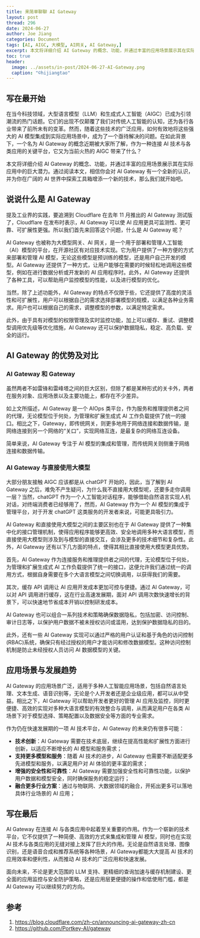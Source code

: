 ```yaml
---
title: 来简单聊聊 AI Gateway
layout: post
thread: 296
date: 2024-06-27
author: Joe Jiang
categories: Document
tags: [AI, AIGC, 大模型, AI网关, AI Gateway,]
excerpt: 本文将详细介绍 AI Gateway 的概念、功能，并通过丰富的应用场景展示其在实际应用中的巨大潜力。通过阅读本文，相信你会对 AI Gateway 有一个全新的认识，并为你在广阔的 AI 世界中探索工具箱增添一个新的技术，那么我们就开始吧。
toc: true
header:
  image: ../assets/in-post/2024-06-27-AI-Gateway.png
  caption: "©️hijiangtao"
---
```


## 写在最开始

在当今科技领域，大型语言模型（LLM）和生成式人工智能（AIGC）已成为引领潮流的热门话题。它们的出现不仅颠覆了我们对传统人工智能的认知，还为各行各业带来了前所未有的变革。然而，随着这些技术的广泛应用，如何有效地将这些强大的 AI 模型集成到实际应用场景中，成为了一个亟待解决的问题。在如此背景下，一个名为 AI Gateway 的概念近期被大家所了解，作为一种连接 AI 技术与各类应用的关键平台，它又为当前火热的 AIGC 带来了什么？

本文将详细介绍 AI Gateway 的概念、功能，并通过丰富的应用场景展示其在实际应用中的巨大潜力。通过阅读本文，相信你会对 AI Gateway 有一个全新的认识，并为你在广阔的 AI 世界中探索工具箱增添一个新的技术，那么我们就开始吧。

## 说说什么是 AI Gateway

提及工业界的实践，要追溯到 Cloudflare 在去年 11 月推出的 AI Gateway 测试版了，Cloudflare 在发布时表示，AI Gateway 可以使 AI 应用更具可监测性、更可靠、可扩展性更强。所以我们首先来回答这个问题，什么是 AI Gateway 呢？

AI Gateway 也被称为大模型网关、AI 网关，是一个用于部署和管理人工智能（AI）模型的平台，在开源社区有对应技术实现。它为用户提供了一种方便的方式来部署和管理 AI 模型，无论这些模型是预训练的模型，还是用户自己开发的模型。AI Gateway 还提供了一种方式，让用户能够在需要的时候轻松地调用这些模型，例如在进行数据分析或开发新的 AI 应用程序时。此外，AI Gateway 还提供了各种工具，可以帮助用户监控模型的性能，以及进行模型的优化。

当然，除了上述功能外，AI Gateway 的特点不仅限于些，它还提供了高度的灵活性和可扩展性，用户可以根据自己的需求选择部署模型的规模，以满足各种业务需求。用户也可以根据自己的需求，调整模型的参数，以满足特定需求。

此外，由于具有对模型的权限管理及实时监控功能，加上可以缓存、重试、调整模型调用优先级等优化措施，AI Gateway 还可以保护数据隐私，稳定、高负载、安全的运行。

## AI Gateway 的优势及对比

### AI Gateway 和 Gateway

虽然两者不如雷锋和雷峰塔之间的巨大区别，但除了都是某种形式的关卡外，两者在服务对象、应用场景以及主要功能上，都存在不少差异。

如上文所描述，AI Gateway 是一个 AIOps 类平台，作为服务和推理提供者之间的代理，无论模型位于何处，为管理和扩展生成式 AI 工作负载提供了统一的接口。相比之下，Gateway，即传统网关，则更多地用于网络连接和数据传输，是网络连接到另一个网络的“关口”，实现网络互连，是最复杂的网络互连设备。

简单来说，AI Gateway 专注于 AI 模型的集成和管理，而传统网关则侧重于网络连接和数据传输。

### AI Gateway 与直接使用大模型

大部分朋友接触 AIGC 应该都是从 chatGPT 开始的，因此，当了解到 AI Gateway 之后，难免不产生疑问，为什么我不直接用大模型呢，还要多走你调用一层？当然，chatGPT 作为一个人工智能对话程序，能够借助自然语言实现人机对话，对终端消费者已经够用了，然而，AI Gateway 作为一个 AI 模型的集成于管理平台，对于开发 chatGPT 这类服务的开发者来说，可能更具吸引力。

AI Gateway 和直接使用大模型之间的主要区别也在于 AI Gateway 提供了一种集中化的接口管理机制，使得应用程序能够更高效、安全地调用多种大语言模型，而直接使用大模型则涉及到与模型的直接交互，会涉及更多的技术细节和复杂性。此外，AI Gateway 还有以下几方面的特点，使得其相比直接使用大模型更具优势。

首先，AI Gateway 作为连接服务和推理提供者之间的代理，无论模型位于何处，为管理和扩展生成式 AI 工作负载提供了统一的接口，这便允许我们通过统一的调用方式，根据自身需要在多个大语言模型之间切换调用，以获得我们的需要。

其次，缓存 API 调用让 AI 应用开发成本更加可控与便捷。通过 AI Gateway，可以对 API 调用进行缓存，这在行业高速发展期，面对 API 调用次数快速增长的背景下，可以快速地节省成本开销以控制研发成本。

AI Gateway 也可以组合一系列技术和策略确保数据隐私，包括加密、访问控制、审计日志等，以保护用户数据不被未授权访问或滥用，达到保护数据隐私的目的。

此外，还有一些 AI Gateway 实现可以通过严格的用户认证和基于角色的访问控制(RBAC)系统，确保只有经过授权的用户才能访问和修改数据模型。这种访问控制机制是防止未经授权人员访问 AI 数据模型的关键。

## 应用场景与发展趋势

AI Gateway 的应用场景广泛，适用于多种人工智能应用场景，包括自然语言处理、文本生成、语音识别等，无论是个人开发者还是企业级应用，都可以从中受益。相比之下，AI Gateway 可以帮助开发者更好的管理 AI 应用及监控，同时更便捷、高效的实现对多种大语言模型的有效整合与调用，从而满足用户在各类 AI 场景下对于模型选择、策略配置以及数据安全等方面的专业需求。

作为仍在快速发展期的一项 AI 技术平台，AI Gateway 的未来仍有很多可能：

- **技术创新**：AI Gateway 需要在技术底层，继续在提高性能和扩展性方面进行创新，以适应不断增长的 AI 模型和服务需求；
- **支持更多模型和服务**：随着 AI 技术的进步，AI Gateway 也需要不断适配更多先进模型和服务，以满足用户对 AI 体验的更丰富的需求；
- **增强的安全性和可靠性**：AI Gateway 需要加强安全性和可靠性功能，以保护用户数据和模型安全，同时确保服务的稳定运行；
- **融合更多行业方案**：通过与物联网、大数据领域的融合，开拓出更多可以落地具体行业场景的 AI 应用；

## 写在最后

AI Gateway 在连接 AI 与各类应用中起着至关重要的作用。作为一个崭新的技术平台，它不仅提供了一种简便、高效的方式来集成和管理 AI 模型，同时也在实现 AI 技术与各类应用的无缝对接上发挥了巨大的作用。无论是自然语言处理、图像识别，还是语音合成和推荐系统等各种场景，AI Gateway都能大大提高 AI 技术的应用效率和便利性，从而推动 AI 技术的广泛应用和快速发展。

面向未来，不论是更大范围的 LLM 支持、更精细的查询加速与缓存机制建设、更全面的应用监控与安全防护策略，还是应用层更便捷的操作和低使用门槛，都是 AI Gateway 可以继续努力的方向。

## 参考

1. https://blog.cloudflare.com/zh-cn/announcing-ai-gateway-zh-cn
2. https://github.com/Portkey-AI/gateway
